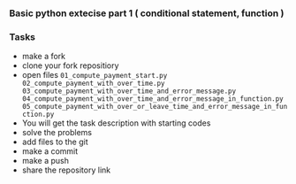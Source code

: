 ### Basic python extecise part 1 ( conditional statement, function )


### Tasks


* make a fork
* clone your fork repositiory
* open files
`01_compute_payment_start.py
02_compute_payment_with_over_time.py
03_compute_payment_with_over_time_and_error_message.py
04_compute_payment_with_over_time_and_error_message_in_function.py
05_compute_payment_with_over_or_leave_time_and_error_message_in_function.py
`
* You will get the task description with starting codes
* solve the problems
* add files to the git
* make a commit
* make a push
* share the repository link

